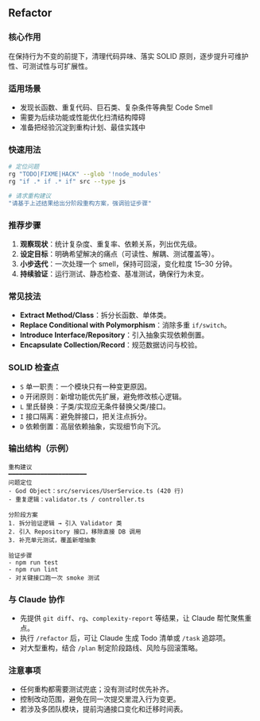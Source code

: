 ## Refactor

### 核心作用
在保持行为不变的前提下，清理代码异味、落实 SOLID 原则，逐步提升可维护性、可测试性与可扩展性。

### 适用场景
- 发现长函数、重复代码、巨石类、复杂条件等典型 Code Smell
- 需要为后续功能或性能优化扫清结构障碍
- 准备把经验沉淀到重构计划、最佳实践中

### 快速用法
```bash
# 定位问题
rg "TODO|FIXME|HACK" --glob '!node_modules'
rg "if .* if .* if" src --type js

# 请求重构建议
"请基于上述结果给出分阶段重构方案，强调验证步骤"
```

### 推荐步骤
1. **观察现状**：统计复杂度、重复率、依赖关系，列出优先级。
2. **设定目标**：明确希望解决的痛点（可读性、解耦、测试覆盖等）。
3. **小步迭代**：一次处理一个 smell，保持可回滚，变化粒度 15–30 分钟。
4. **持续验证**：运行测试、静态检查、基准测试，确保行为未变。

### 常见技法
- **Extract Method/Class**：拆分长函数、单体类。
- **Replace Conditional with Polymorphism**：消除多重 `if/switch`。
- **Introduce Interface/Repository**：引入抽象实现依赖倒置。
- **Encapsulate Collection/Record**：规范数据访问与校验。

### SOLID 检查点
- `S` 单一职责：一个模块只有一种变更原因。
- `O` 开闭原则：新增功能优先扩展，避免修改核心逻辑。
- `L` 里氏替换：子类/实现应无条件替换父类/接口。
- `I` 接口隔离：避免胖接口，把关注点拆分。
- `D` 依赖倒置：高层依赖抽象，实现细节向下沉。

### 输出结构（示例）
```
重构建议
━━━━━━━━━━━━━━━━━━━━━━
问题定位
- God Object：src/services/UserService.ts (420 行)
- 重复逻辑：validator.ts / controller.ts

分阶段方案
1. 拆分验证逻辑 → 引入 Validator 类
2. 引入 Repository 接口，移除直接 DB 调用
3. 补充单元测试，覆盖新增抽象

验证步骤
- npm run test
- npm run lint
- 对关键接口跑一次 smoke 测试
```

### 与 Claude 协作
- 先提供 `git diff`、`rg`、`complexity-report` 等结果，让 Claude 帮忙聚焦重点。
- 执行 `/refactor` 后，可让 Claude 生成 Todo 清单或 `/task` 追踪项。
- 对大型重构，结合 `/plan` 制定阶段路线、风险与回滚策略。

### 注意事项
- 任何重构都需要测试兜底；没有测试时优先补齐。
- 控制改动范围，避免在同一次提交里混入行为变更。
- 若涉及多团队模块，提前沟通接口变化和迁移时间表。
